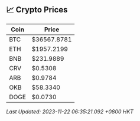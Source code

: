 ## 📈 Crypto Prices

| Coin | Price |
| ---- | ----- |
| BTC | $36567.8781 |
| ETH | $1957.2199 |
| BNB | $231.9889 |
| CRV | $0.5308 |
| ARB | $0.9784 |
| OKB | $58.3340 |
| DOGE | $0.0730 |

_Last Updated: 2023-11-22 06:35:21.092 +0800 HKT_